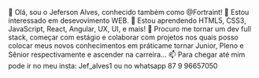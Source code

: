 👋 Olá, sou o Jeferson Alves, conhecido também como @Fortraint!
👀 Estou interessado em desevovimento WEB.
🌱 Estou aprendendo HTML5, CSS3, JavaScript, React, Angular, UX, UI, e mais!
💞️ Procuro me tornar um dev full stack, começar com estágio e colaborar com projetos nos quais posso colocar meus novos conhecimentos em práticame tornar Junior, Pleno e Sênior respectivamente e ascender na carreira...
📫 Para chegar até mim pode ir no meu insta: Jef_alves1 ou no whatsapp 87 9 96657050
